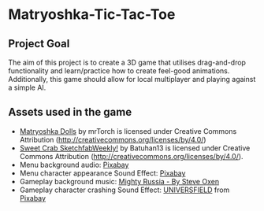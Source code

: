 # Matryoshka-Tic-Tac-Toe
 
## Project Goal
The aim of this project is to create a 3D game that utilises drag-and-drop functionality and learn/practice how to create feel-good animations. Additionally, this game should allow for local multiplayer and playing against a simple AI.

## Assets used in the game
* <a href="https://skfb.ly/6SQrG">Matryoshka Dolls</a> by mrTorch is licensed under Creative Commons Attribution (http://creativecommons.org/licenses/by/4.0/)
* <a href="https://skfb.ly/oHy6O">Sweet Crab SketchfabWeekly!</a> by Batuhan13 is licensed under Creative Commons Attribution (http://creativecommons.org/licenses/by/4.0/).
* Menu background audio: <a href="https://pixabay.com/music/folk-russian-folk-kalinka-108671/">Pixabay</a> 
* Menu character appearance Sound Effect: <a href="https://pixabay.com/sound-effects/?utm_source=link-attribution&utm_medium=referral&utm_campaign=music&utm_content=42410">Pixabay</a>
* Gameplay background music: <a href="https://www.fesliyanstudios.com/royalty-free-music/download/mighty-russia/2019">Mighty Russia - By Steve Oxen</a>
* Gameplay character crashing Sound Effect: <a href="https://pixabay.com/users/universfield-28281460/?utm_source=link-attribution&utm_medium=referral&utm_campaign=music&utm_content=142322">UNIVERSFIELD</a> from <a href="https://pixabay.com//?utm_source=link-attribution&utm_medium=referral&utm_campaign=music&utm_content=142322">Pixabay</a>
